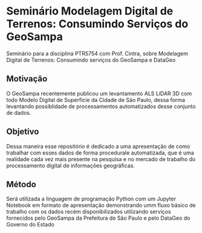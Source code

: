 # Seminário Modelagem Digital de Terrenos: Consumindo Serviços do GeoSampa

Seminário para a disciplina PTR5754 com Prof. Cintra, sobre Modelagem Digital de Terrenos: Consumindo serviços do GeoSampa e DataGeo

## Motivação

O GeoSampa recentemente publicou um levantamento ALS LiDAR 3D com todo Modelo Digital de Superfície da Cidade de São Paulo, dessa forma levantando possiblidade de processamentos automatizados desse conjunto de dados.

## Objetivo

Dessa maneira esse repositório é dedicado a uma apresentação de como trabalhar com esses dados de forma procedurale automatizada, que é uma realidade cada vez mais presente na pesquisa e no mercado de trabalho do processamento digital de informações geográficas.

## Método

Será utilizada a linguagem de programação Python com um Jupyter Notebook em formato de apresentação demonstrando umm fluxo básico de trabalho com os dados recém disponibilizados utilizando serviços fornecidos pelo GeoSampa da Prefeitura de São Paulo e pelo DataGeo do Governo do Estado


